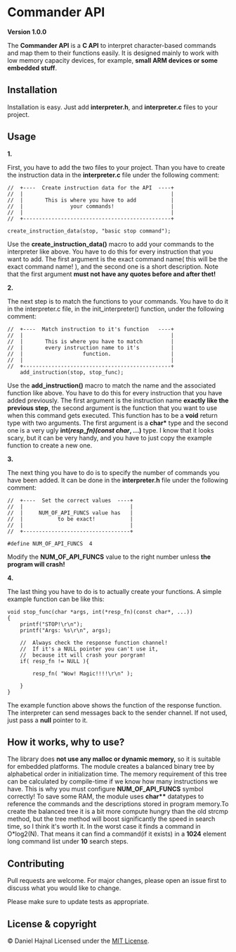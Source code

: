 # Commander API

**Version 1.0.0**

 The __Commander API__ is a __C API__ to interpret character-based commands and map them to their functions easily. It is designed mainly to work with low memory capacity devices, for example, __small ARM devices or some embedded stuff__.



## Installation

Installation is easy. Just add __interpreter.h__, and __interpreter.c__ files to your project.

## Usage

__1.__

First, you have to add the two files to your project. Than you have to create the instruction data in the __interpreter.c__ file under the following comment:

```
//  +----  Create instruction data for the API  ----+
//  |                                               |
//  |       This is where you have to add           |
//  |               your commands!                  |
//  |                                               |
//  +-----------------------------------------------+

create_instruction_data(stop, "basic stop command");
```

Use the __create_instruction_data()__ macro to add your commands to the interpreter like above. You have to do this for every instruction that you want to add. The first argument is the exact command name( this will be the exact command name! ), and the second one is a short description. Note that the first argument __must not have any quotes before and after thet!__

__2.__

The next step is to match the functions to your commands. You have to do it in the interpreter.c file, in the init_interpreter() function, under the following comment:

```
//  +----  Match instruction to it's function   ----+
//  |                                               |
//  |       This is where you have to match         |
//  |       every instruction name to it's          |
//  |                   function.                   |
//  |                                               |
//  +-----------------------------------------------+
    add_instruction(stop, stop_func);
```

Use the __add_instruction()__ macro to match the name and the associated function like above. You have to do this for every instruction that you have added previously. The first argument is the instruction name __exactly like the previous step__, the second argument is the function that you want to use when this command gets executed. This function has to be a __void__ return type with two arguments. The first argument is a __char*__ type and the second one is a very ugly __int(*resp_fn)(const char*, ...)__ type. I know that it looks scary, but it can be very handy, and you have to just copy the example function to create a new one.

__3.__

The next thing you have to do is to specify the number of commands you have been added. It can be done in the __interpreter.h__ file under the following comment:

```
//  +----  Set the correct values  ----+
//  |                                  |
//  |     NUM_OF_API_FUNCS value has   |
//  |           to be exact!           |
//  |                                  |
//  +----------------------------------+

#define NUM_OF_API_FUNCS  4
```

Modify the __NUM_OF_API_FUNCS__ value to the right number unless __the program will crash!__

__4.__

The last thing you have to do is to actually create your functions. A simple example function can be like this:

```
void stop_func(char *args, int(*resp_fn)(const char*, ...))
{
    printf("STOP!\r\n");
    printf("Args: %s\r\n", args);

    //  Always check the response function channel!
    //  If it's a NULL pointer you can't use it,
    //  because itt will crash your porgram!
    if( resp_fn != NULL ){

        resp_fn( "Wow! Magic!!!!\r\n" );

    }
}
```

The example function above shows the function of the response function. The interpreter can send messages back to the sender channel. If not used, just pass a __null__ pointer to it.

## How it works, why to use?
 The library does __not use any malloc or dynamic memory,__ so it is suitable for embedded platforms. The module creates a balanced binary tree by alphabetical order in initialization time. The memory requirement of this tree can be calculated by compile-time if we know how many instructions we have. This is why you must configure __NUM_OF_API_FUNCS__ symbol correctly! To save some RAM, the module uses __char**__ datatypes to reference the commands and the descriptions stored in program memory.To create the balanced tree it is a bit more compute hungry than the old strcmp method, but the tree method will boost significantly the speed in search time, so I think it's worth it. In the worst case it finds a command in O*log2(N). That means it can find a command(if it exists) in a __1024__ element long command list under __10__ search steps.

## Contributing
Pull requests are welcome. For major changes, please open an issue first to discuss what you would like to change.

Please make sure to update tests as appropriate.


## License & copyright
© Daniel Hajnal
Licensed under the [MIT License](LICENSE).